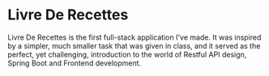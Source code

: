 # Livre De Recettes

Livre De Recettes is the first full-stack application I've made. 
It was inspired by a simpler, much smaller task that was given in class, and it served as the perfect, yet challenging, introduction to the world of Restful API design, Spring Boot and Frontend development.
